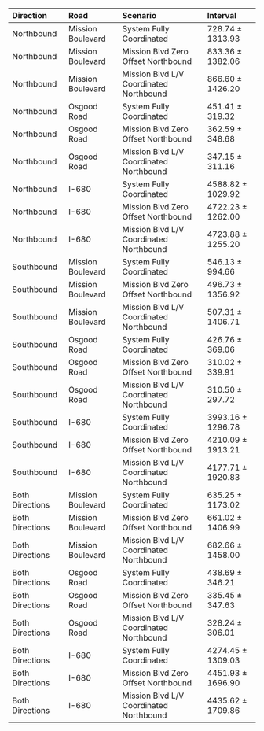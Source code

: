 | Direction       | Road              | Scenario                                | Interval          |
|:----------------|:------------------|:----------------------------------------|:------------------|
| Northbound      | Mission Boulevard | System Fully Coordinated                | 728.74 ± 1313.93  |
| Northbound      | Mission Boulevard | Mission Blvd Zero Offset Northbound     | 833.36 ± 1382.06  |
| Northbound      | Mission Boulevard | Mission Blvd L/V Coordinated Northbound | 866.60 ± 1426.20  |
| Northbound      | Osgood Road       | System Fully Coordinated                | 451.41 ± 319.32   |
| Northbound      | Osgood Road       | Mission Blvd Zero Offset Northbound     | 362.59 ± 348.68   |
| Northbound      | Osgood Road       | Mission Blvd L/V Coordinated Northbound | 347.15 ± 311.16   |
| Northbound      | I-680             | System Fully Coordinated                | 4588.82 ± 1029.92 |
| Northbound      | I-680             | Mission Blvd Zero Offset Northbound     | 4722.23 ± 1262.00 |
| Northbound      | I-680             | Mission Blvd L/V Coordinated Northbound | 4723.88 ± 1255.20 |
| Southbound      | Mission Boulevard | System Fully Coordinated                | 546.13 ± 994.66   |
| Southbound      | Mission Boulevard | Mission Blvd Zero Offset Northbound     | 496.73 ± 1356.92  |
| Southbound      | Mission Boulevard | Mission Blvd L/V Coordinated Northbound | 507.31 ± 1406.71  |
| Southbound      | Osgood Road       | System Fully Coordinated                | 426.76 ± 369.06   |
| Southbound      | Osgood Road       | Mission Blvd Zero Offset Northbound     | 310.02 ± 339.91   |
| Southbound      | Osgood Road       | Mission Blvd L/V Coordinated Northbound | 310.50 ± 297.72   |
| Southbound      | I-680             | System Fully Coordinated                | 3993.16 ± 1296.78 |
| Southbound      | I-680             | Mission Blvd Zero Offset Northbound     | 4210.09 ± 1913.21 |
| Southbound      | I-680             | Mission Blvd L/V Coordinated Northbound | 4177.71 ± 1920.83 |
| Both Directions | Mission Boulevard | System Fully Coordinated                | 635.25 ± 1173.02  |
| Both Directions | Mission Boulevard | Mission Blvd Zero Offset Northbound     | 661.02 ± 1406.99  |
| Both Directions | Mission Boulevard | Mission Blvd L/V Coordinated Northbound | 682.66 ± 1458.00  |
| Both Directions | Osgood Road       | System Fully Coordinated                | 438.69 ± 346.21   |
| Both Directions | Osgood Road       | Mission Blvd Zero Offset Northbound     | 335.45 ± 347.63   |
| Both Directions | Osgood Road       | Mission Blvd L/V Coordinated Northbound | 328.24 ± 306.01   |
| Both Directions | I-680             | System Fully Coordinated                | 4274.45 ± 1309.03 |
| Both Directions | I-680             | Mission Blvd Zero Offset Northbound     | 4451.93 ± 1696.90 |
| Both Directions | I-680             | Mission Blvd L/V Coordinated Northbound | 4435.62 ± 1709.86 |